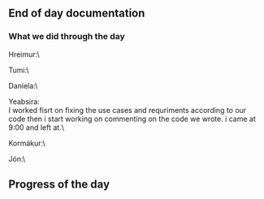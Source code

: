 ## End of day documentation

### What we did through the day 
Hreimur:\


Tumi:\


Daníela:\


Yeabsira:\
I worked fisrt on fixing the use cases and requriments according to our code then i start working on commenting on the code we wrote. i came at 9:00 and left at.\

Kormákur:\


Jón:\


## Progress of the day
